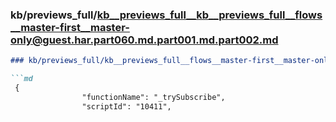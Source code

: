 ### kb/previews_full/kb__previews_full__kb__previews_full__flows__master-first__master-only@guest.har.part060.md.part001.md.part002.md

```md
### kb/previews_full/kb__previews_full__flows__master-first__master-only@guest.har.part060.md.part001.md (part 002)

```md
 {
                "functionName": "_trySubscribe",
                "scriptId": "10411",
    
```

```

```
